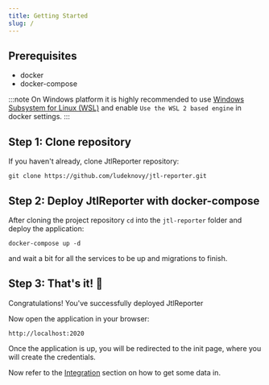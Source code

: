 ```yaml
---
title: Getting Started
slug: /
---
```


## Prerequisites

* docker
* docker-compose

:::note
On Windows platform it is highly recommended to use [Windows Subsystem for Linux (WSL)](https://docs.microsoft.com/en-us/windows/wsl/install) and enable `Use the WSL 2 based engine` in docker settings.
:::

## Step 1: Clone repository

If you haven't already, clone JtlReporter repository:

```shell
git clone https://github.com/ludeknovy/jtl-reporter.git
```

## Step 2: Deploy JtlReporter with docker-compose

After cloning the project repository `cd` into the `jtl-reporter` folder and deploy the application:

```
docker-compose up -d
```

and wait a bit for all the services to be up and migrations to finish.

## Step 3: That's it! 🎉

Congratulations! You've successfully deployed JtlReporter

Now open the application in your browser:

```
http://localhost:2020
```

Once the application is up, you will be redirected to the init page, where you will create the credentials.

Now refer to the [Integration](/docs/integrations/introduction) section on how to get some data in.
